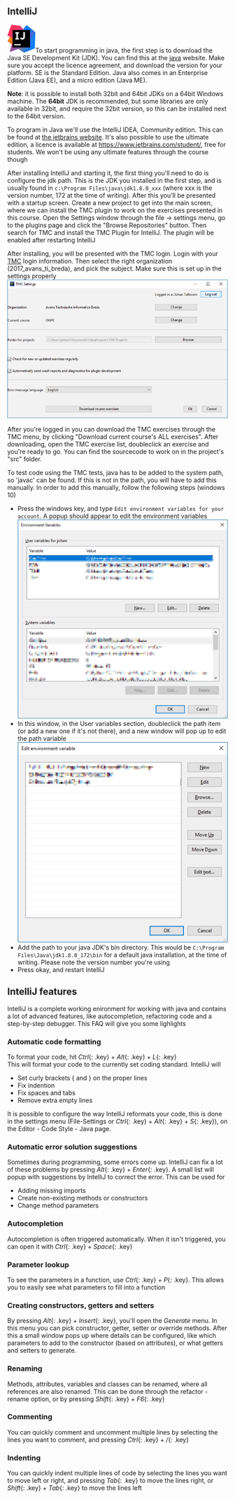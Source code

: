 ## IntelliJ

![intellij](images/intellij.png?right)To start programming in java, the first step is to download the Java SE Development Kit (JDK). You can find this at the [java](http://www.oracle.com/technetwork/java/javase/downloads/jdk8-downloads-2133151.html) website. Make sure you accept the licence agreement, and download the version for your platform. SE is the Standard Edition. Java also comes in an Enterprise Edition (Java EE), and a micro edition (Java ME).

**Note**: it is possible to install both 32bit and 64bit JDKs on a 64bit Windows machine. The **64bit** JDK is recommended, but some libraries are only available in 32bit, and require the 32bit version, so this can be installed next to the 64bit version.

To program in Java we'll use the IntelliJ IDEA, Community edition. This can be found at [the jetbrains website](https://www.jetbrains.com/idea/download/#section=windows). It's also possible to use the ultimate edition, a licence is available at https://www.jetbrains.com/student/, free for students. We won't be using any ultimate features through the course though

After installing IntelliJ and starting it, the first thing you'll need to do is configure the jdk path. This is the JDK you installed in the first step, and is usually found in `c:\Program Files\java\jdk1.8.0_xxx` (where xxx is the version number, 172 at the time of writing). After this you'll be presented with a startup screen. Create a new project to get into the main screen, where we can install the TMC plugin to work on the exercises presented in this course. Open the Settings window through the file -> settings menu, go to the plugins page and click the "Browse Repositories" button. Then search for TMC and install the TMC Plugin for IntelliJ. The plugin will be enabled after restarting IntelliJ

After installing, you will be presented with the TMC login. Login with your [TMC](https://tmc.mooc.fi) login information. Then select the right organization (2017_avans_ti_breda), and pick the subject. Make sure this is set up in the settings properly
![tmc](images/intellij_tmc.png)

After you're logged in you can download the TMC exercises through the TMC menu, by clicking "Download current course's ALL exercises". After downloading, open the TMC exercise list, doubleclick an exercise and you're ready to go. You can find the sourcecode to work on in the project's "src" folder.

To test code using the TMC tests, java has to be added to the system path, so 'javac' can be found. If this is not in the path, you will have to add this manually. In order to add this manually, follow the following steps (windows 10)

- Press the windows key, and type `Edit environment variables for your account`. A popup should appear to edit the environment variables
  ![environment](images/intellij_environment.png)
- In this window, in the User variables section, doubleclick the path item (or add a new one if it's not there), and a new window will pop up to edit the path variable  
  ![path](images/intellij_path.png)
- Add the path to your java JDK's bin directory. This would be `C:\Program Files\Java\jdk1.8.0_172\bin` for a default java installation, at the time of writing. Please note the version number you're using
- Press okay, and restart IntelliJ

## IntelliJ features

IntelliJ is a complete working enironment for working with java and contains a lot of advanced features, like autocompletion, refactoring code and a step-by-step debugger. This FAQ will give you some lighlights

### Automatic code formatting

To format your code, hit *Ctrl*{: .key} + *Alt*{: .key} + *L*{: .key}  
This will format your code to the currently set coding standard. IntelliJ will

* Set curly brackets { and } on the proper lines
* Fix indention
* Fix spaces and tabs
* Remove extra empty lines

It is possible to configure the way IntelliJ reformats your code, this is done in the settings menu (File-Settings or *Ctrl*{: .key} + *Alt*{: .key} + *S*{: .key}), on the Editor - Code Style - Java page.

### Automatic error solution suggestions

Sometimes during programming, some errors come up. IntelliJ can fix a lot of these problems by pressing *Alt*{: .key} + *Enter*{: .key}. A small list will popup with suggestions by IntelliJ to correct the error. This can be used for

* Adding missing imports
* Create non-existing methods or constructors
* Change method parameters

### Autocompletion

Autocompletion is often triggered automatically. When it isn't triggered, you can open it with *Ctrl*{: .key} + *Space*{: .key}

### Parameter lookup

To see the parameters in a function, use *Ctrl*{: .key} + *P*{: .key}. This allows you to easily see what parameters to fill into a function

### Creating constructors, getters and setters

By pressing *Alt*{: .key} + *Insert*{: .key}, you'll open the *Generate* menu. In this menu you can pick constructor, getter, setter or override methods. After this a small window pops up where details can be configured, like which parameters to add to the constructor (based on attributes), or what getters and setters to generate.

### Renaming

Methods, attributes, variables and classes can be renamed, where all references are also renamed. This can be done through the refactor - rename option, or by pressing *Shift*{: .key} + *F6*{: .key}

### Commenting

You can quickly comment and uncomment multiple lines by selecting the lines you want to comment, and pressing *Ctrl*{: .key} + */*{: .key}

### Indenting

You can quickly indent multiple lines of code by selecting the lines you want to move left or right, and pressing *Tab*{: .key} to move the lines right, or *Shift*{: .key} + *Tab*{: .key} to move the lines left

